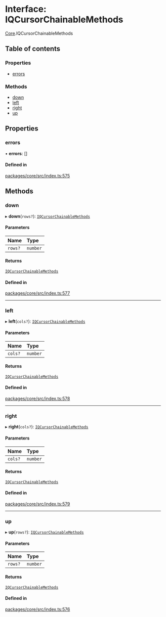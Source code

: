 # Interface: IQCursorChainableMethods

[Core](../modules/Core.md).IQCursorChainableMethods

## Table of contents

### Properties

- [errors](Core.IQCursorChainableMethods.md#errors)

### Methods

- [down](Core.IQCursorChainableMethods.md#down)
- [left](Core.IQCursorChainableMethods.md#left)
- [right](Core.IQCursorChainableMethods.md#right)
- [up](Core.IQCursorChainableMethods.md#up)

## Properties

### errors

• **errors**: []

#### Defined in

[packages/core/src/index.ts:575](https://github.com/iniquitybbs/iniquity/blob/ec15de2/packages/core/src/index.ts#L575)

## Methods

### down

▸ **down**(`rows?`): [`IQCursorChainableMethods`](Core.IQCursorChainableMethods.md)

#### Parameters

| Name | Type |
| :------ | :------ |
| `rows?` | `number` |

#### Returns

[`IQCursorChainableMethods`](Core.IQCursorChainableMethods.md)

#### Defined in

[packages/core/src/index.ts:577](https://github.com/iniquitybbs/iniquity/blob/ec15de2/packages/core/src/index.ts#L577)

___

### left

▸ **left**(`cols?`): [`IQCursorChainableMethods`](Core.IQCursorChainableMethods.md)

#### Parameters

| Name | Type |
| :------ | :------ |
| `cols?` | `number` |

#### Returns

[`IQCursorChainableMethods`](Core.IQCursorChainableMethods.md)

#### Defined in

[packages/core/src/index.ts:578](https://github.com/iniquitybbs/iniquity/blob/ec15de2/packages/core/src/index.ts#L578)

___

### right

▸ **right**(`cols?`): [`IQCursorChainableMethods`](Core.IQCursorChainableMethods.md)

#### Parameters

| Name | Type |
| :------ | :------ |
| `cols?` | `number` |

#### Returns

[`IQCursorChainableMethods`](Core.IQCursorChainableMethods.md)

#### Defined in

[packages/core/src/index.ts:579](https://github.com/iniquitybbs/iniquity/blob/ec15de2/packages/core/src/index.ts#L579)

___

### up

▸ **up**(`rows?`): [`IQCursorChainableMethods`](Core.IQCursorChainableMethods.md)

#### Parameters

| Name | Type |
| :------ | :------ |
| `rows?` | `number` |

#### Returns

[`IQCursorChainableMethods`](Core.IQCursorChainableMethods.md)

#### Defined in

[packages/core/src/index.ts:576](https://github.com/iniquitybbs/iniquity/blob/ec15de2/packages/core/src/index.ts#L576)
